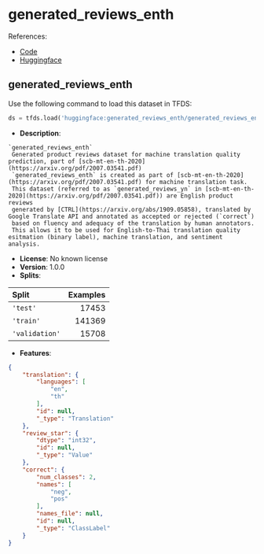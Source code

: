 # generated_reviews_enth

References:

*   [Code](https://github.com/huggingface/datasets/blob/master/datasets/generated_reviews_enth)
*   [Huggingface](https://huggingface.co/datasets/generated_reviews_enth)


## generated_reviews_enth


Use the following command to load this dataset in TFDS:

```python
ds = tfds.load('huggingface:generated_reviews_enth/generated_reviews_enth')
```

*   **Description**:

```
`generated_reviews_enth`
 Generated product reviews dataset for machine translation quality prediction, part of [scb-mt-en-th-2020](https://arxiv.org/pdf/2007.03541.pdf)
 `generated_reviews_enth` is created as part of [scb-mt-en-th-2020](https://arxiv.org/pdf/2007.03541.pdf) for machine translation task.
 This dataset (referred to as `generated_reviews_yn` in [scb-mt-en-th-2020](https://arxiv.org/pdf/2007.03541.pdf)) are English product reviews
 generated by [CTRL](https://arxiv.org/abs/1909.05858), translated by Google Translate API and annotated as accepted or rejected (`correct`)
 based on fluency and adequacy of the translation by human annotators.
 This allows it to be used for English-to-Thai translation quality esitmation (binary label), machine translation, and sentiment analysis.
```

*   **License**: No known license
*   **Version**: 1.0.0
*   **Splits**:

Split  | Examples
:----- | -------:
`'test'` | 17453
`'train'` | 141369
`'validation'` | 15708

*   **Features**:

```json
{
    "translation": {
        "languages": [
            "en",
            "th"
        ],
        "id": null,
        "_type": "Translation"
    },
    "review_star": {
        "dtype": "int32",
        "id": null,
        "_type": "Value"
    },
    "correct": {
        "num_classes": 2,
        "names": [
            "neg",
            "pos"
        ],
        "names_file": null,
        "id": null,
        "_type": "ClassLabel"
    }
}
```


